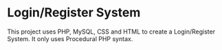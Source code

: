 # Login/Register System

This project uses PHP, MySQL, CSS and HTML to create a Login/Register System. It only uses Procedural PHP syntax.
